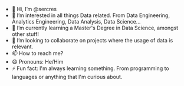 - 👋 Hi, I’m @sercres
- 👀 I’m interested in all things Data related. From Data Engineering, Analytics Engineering, Data Analysis, Data Science...
- 🌱 I’m currently learning a Master's Degree in Data Science, amongst other stuff!
- 💞️ I’m looking to collaborate on projects where the usage of data is relevant.
- 📫 How to reach me?
- 😄 Pronouns: He/Him
- ⚡ Fun fact: I'm always learning something. From programming to languages or anything that I'm curious about.

<!---
sercres/sercres is a ✨ special ✨ repository because its `README.md` (this file) appears on your GitHub profile.
You can click the Preview link to take a look at your changes.
--->
